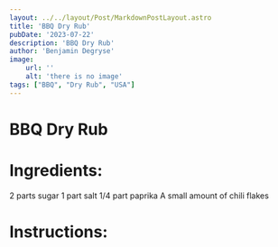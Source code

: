 ```yaml
---
layout: ../../layout/Post/MarkdownPostLayout.astro
title: 'BBQ Dry Rub'
pubDate: '2023-07-22'
description: 'BBQ Dry Rub'
author: 'Benjamin Degryse'
image:
    url: ''
    alt: 'there is no image'
tags: ["BBQ", "Dry Rub", "USA"]
---
```


# BBQ Dry Rub

# Ingredients:
2 parts sugar
1 part salt
1/4 part paprika
A small amount of chili flakes

# Instructions:
